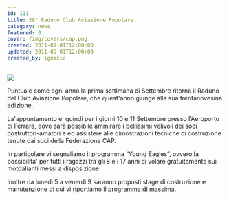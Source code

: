 ```yaml
---
id: 111
title: 39° Raduno Club Aviazione Popolare
category: news
featured: 0
cover: /img/covers/cap.png
created: 2011-09-01T12:00:00
updated: 2011-09-01T12:00:00
created_by: ignazio
---
```


<img class="float-start mr-3 mb-8 w-[300px]" src="/img/stories/2011.cap-locandina-39mo-raduno-s.jpg"/>

Puntuale come ogni anno la prima settimana di Settembre ritorna il Raduno del Club Aviazione Popolare, che quest'anno giunge alla sua trentanovesina edizione.

La'appuntamento e' quindi per i giorni 10 e 11 Settembre presso l’Aeroporto di Ferrara, dove sarà possibile ammirare i bellissimi velivoli dei soci costruttori-amatori e ed assistere alle dimostrazioni tecniche di costruzione tenute dai soci della Federazione CAP.

In particolare vi segnaliamo il programma “Young Eagles”, ovvero la possibilita' per tutti i ragazzi tra gli 8 e i 17 anni di volare gratuitamente sui motoalianti messi a disposizione.

Inoltre da lunedì 5 a venerdì 9 saranno proposti stage di costruzione e manutenzione di cui vi riportiamo il <a href="dmdocuments/cap-programma-39mo-raduno.pdf" target="_blank">programma di massima</a>.

